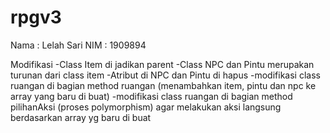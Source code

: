 # rpgv3
Nama : Lelah Sari
NIM : 1909894

Modifikasi
-Class Item di jadikan parent
-Class NPC dan Pintu merupakan turunan dari class item
-Atribut di NPC dan Pintu di hapus
-modifikasi class ruangan di bagian method ruangan (menambahkan item, pintu dan npc ke array yang baru di buat)
-modifikasi class ruangan di bagian method pilihanAksi (proses polymorphism) agar melakukan aksi langsung berdasarkan array yg baru di buat
